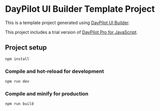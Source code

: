 # DayPilot UI Builder Template Project

This is a template project generated using [DayPilot UI Builder](https://builder.daypilot.org/).

This project includes a trial version of [DayPilot Pro for JavaScript](https://javascript.daypilot.org).

## Project setup
```
npm install
```

### Compile and hot-reload for development
```
npm run dev
```

### Compile and minify for production
```
npm run build
```
